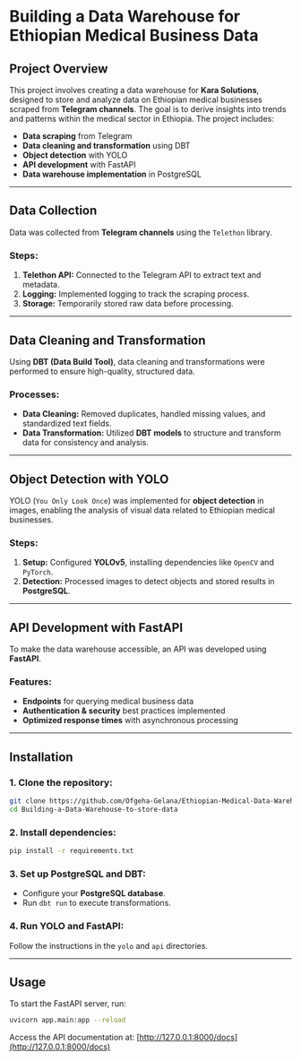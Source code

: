 # Building a Data Warehouse for Ethiopian Medical Business Data

## Project Overview
This project involves creating a data warehouse for **Kara Solutions**, designed to store and analyze data on Ethiopian medical businesses scraped from **Telegram channels**. The goal is to derive insights into trends and patterns within the medical sector in Ethiopia. The project includes:

- **Data scraping** from Telegram
- **Data cleaning and transformation** using DBT
- **Object detection** with YOLO
- **API development** with FastAPI
- **Data warehouse implementation** in PostgreSQL

---
## Data Collection

Data was collected from **Telegram channels** using the `Telethon` library.

### **Steps:**
1. **Telethon API:** Connected to the Telegram API to extract text and metadata.
2. **Logging:** Implemented logging to track the scraping process.
3. **Storage:** Temporarily stored raw data before processing.

---
## Data Cleaning and Transformation

Using **DBT (Data Build Tool)**, data cleaning and transformations were performed to ensure high-quality, structured data.

### **Processes:**
- **Data Cleaning:** Removed duplicates, handled missing values, and standardized text fields.
- **Data Transformation:** Utilized **DBT models** to structure and transform data for consistency and analysis.

---
## Object Detection with YOLO

YOLO (`You Only Look Once`) was implemented for **object detection** in images, enabling the analysis of visual data related to Ethiopian medical businesses.

### **Steps:**
1. **Setup:** Configured **YOLOv5**, installing dependencies like `OpenCV` and `PyTorch`.
2. **Detection:** Processed images to detect objects and stored results in **PostgreSQL**.

---
## API Development with FastAPI

To make the data warehouse accessible, an API was developed using **FastAPI**.

### **Features:**
- **Endpoints** for querying medical business data
- **Authentication & security** best practices implemented
- **Optimized response times** with asynchronous processing

---
## Installation

### **1. Clone the repository:**
```bash
git clone https://github.com/Ofgeha-Gelana/Ethiopian-Medical-Data-Warehouse.git
cd Building-a-Data-Warehouse-to-store-data
```

### **2. Install dependencies:**
```bash
pip install -r requirements.txt
```

### **3. Set up PostgreSQL and DBT:**
- Configure your **PostgreSQL database**.
- Run `dbt run` to execute transformations.

### **4. Run YOLO and FastAPI:**
Follow the instructions in the `yolo` and `api` directories.

---
## Usage
To start the FastAPI server, run:
```bash
uvicorn app.main:app --reload
```
Access the API documentation at: [http://127.0.0.1:8000/docs](http://127.0.0.1:8000/docs)

